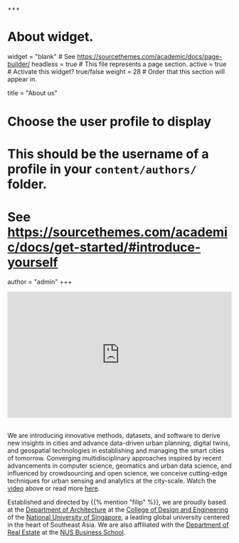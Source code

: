 +++
# About widget.
widget = "blank"  # See https://sourcethemes.com/academic/docs/page-builder/
headless = true  # This file represents a page section.
active = true  # Activate this widget? true/false
weight = 28  # Order that this section will appear in.

title = "About us"

# Choose the user profile to display
# This should be the username of a profile in your `content/authors/` folder.
# See https://sourcethemes.com/academic/docs/get-started/#introduce-yourself
author = "admin"
+++

<div style="padding:56.25% 0 0 0;position:relative;">
	<iframe src="https://player.vimeo.com/video/764033095?h=f100addf1d&byline=0&portrait=0" style="position:absolute;top:0;left:0;width:100%;height:100%;" frameborder="0" allow="autoplay; fullscreen; picture-in-picture" allowfullscreen>
	</iframe>
</div>
<script src="https://player.vimeo.com/api/player.js"></script>
<br />

We are introducing innovative methods, datasets, and software to derive new insights in cities and advance data-driven urban planning, digital twins, and geospatial technologies in establishing and managing the smart cities of tomorrow. 
Converging multidisciplinary approaches inspired by recent advancements in computer science, geomatics and urban data science, and influenced by crowdsourcing and open science, we conceive cutting-edge techniques for urban sensing and analytics at the city-scale.
Watch the [video](https://vimeo.com/764033095) above or read more [here](/about/).

Established and directed by {{% mention "filip" %}}, we are proudly based at the [Department of Architecture](https://cde.nus.edu.sg/arch/) at the [College of Design and Engineering](https://cde.nus.edu.sg) of the [National University of Singapore](https://www.nus.edu.sg), a leading global university centered in the heart of Southeast Asia.
We are also affiliated with the [Department of Real Estate](https://bschool.nus.edu.sg/real-estate/) at the [NUS Business School](https://bschool.nus.edu.sg).
